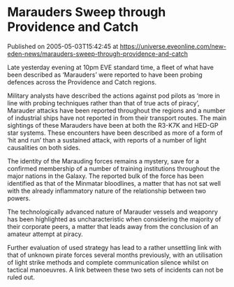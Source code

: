 # Marauders Sweep through Providence and Catch
Published on 2005-05-03T15:42:45 at https://universe.eveonline.com/new-eden-news/marauders-sweep-through-providence-and-catch

Late yesterday evening at 10pm EVE standard time, a fleet of what have been described as ‘Marauders’ were reported to have been probing defences across the Providence and Catch regions.   
  
Military analysts have described the actions against pod pilots as ‘more in line with probing techniques rather than that of true acts of piracy’, Marauder attacks have been reported throughout the regions and a number of industrial ships have not reported in from their transport routes. The main sightings of these Marauders have been at both the R3-K7K and HED-GP star systems. These encounters have been described as more of a form of ‘hit and run’ than a sustained attack, with reports of a number of light causalities on both sides.   
  
The identity of the Marauding forces remains a mystery, save for a confirmed membership of a number of training institutions throughout the major nations in the Galaxy. The reported bulk of the force has been identified as that of the Minmatar bloodlines, a matter that has not sat well with the already inflammatory nature of the relationship between two powers.   
  
The technologically advanced nature of Marauder vessels and weaponry has been highlighted as uncharacteristic when considering the majority of their corporate peers, a matter that leads away from the conclusion of an amateur attempt at piracy.   
  
Further evaluation of used strategy has lead to a rather unsettling link with that of unknown pirate forces several months previously, with an utilisation of light strike methods and complete communication silence whilst on tactical manoeuvres. A link between these two sets of incidents can not be ruled out.

